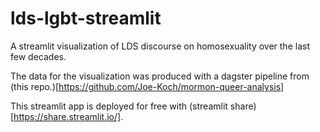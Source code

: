 # lds-lgbt-streamlit
A streamlit visualization of LDS discourse on homosexuality over the last few decades.

The data for the visualization was produced with a dagster pipeline from (this repo.)[https://github.com/Joe-Koch/mormon-queer-analysis]

This streamlit app is deployed for free with (streamlit share)[https://share.streamlit.io/]. 
